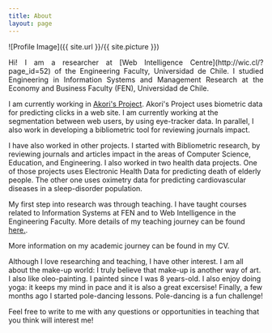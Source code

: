 ```yaml
---
title: About
layout: page
---
```

![Profile Image]({{ site.url }}/{{ site.picture }})

<p align="justify">
Hi! I am a researcher at [Web Intelligence Centre](http://wic.cl/?page_id=52) of the Engineering Faculty, Universidad de Chile. I studied Engineering in Information Systems and Management Research at the Economy and Business Faculty (FEN), Universidad de Chile.  

I am currently working in [Akori's Project](https://www.akoriproject.cl/). Akori's Project uses biometric data for predicting clicks in a web site. I am currently working at the segmentation between web users, by using eye-tracker data. In parallel, I also work in developing a bibliometric tool for reviewing journals impact.

I have also worked in other projects. I started with Bibliometric research, by reviewing journals and articles impact in the areas of Computer Science, Education, and Engineering. I also worked in two health data projects. One of those projects uses Electronic Health Data for predicting death of elderly people. The other one uses oximetry data for predicting cardiovascular diseases in a sleep-disorder population.

My first step into research was through teaching. I have taught courses related to Information Systems at FEN and to Web Intelligence in the Engineering Faculty. More details of my teaching journey can be found [here.](https://vlobos-ossandon.github.io/teaching/).

More information on my academic journey can be found in my CV.

Although I love researching and teaching, I have other interest. I am all about the make-up world: I truly believe that make-up is another way of art. I also like oleo-painting. I painted since I was 8 years-old. I also enjoy doing yoga: it keeps my mind in pace and it is also a great excersise! Finally, a few months ago I started pole-dancing lessons. Pole-dancing is a fun challenge!

Feel free to write to me with any questions or opportunities in teaching that you think will interest me! 

</p>